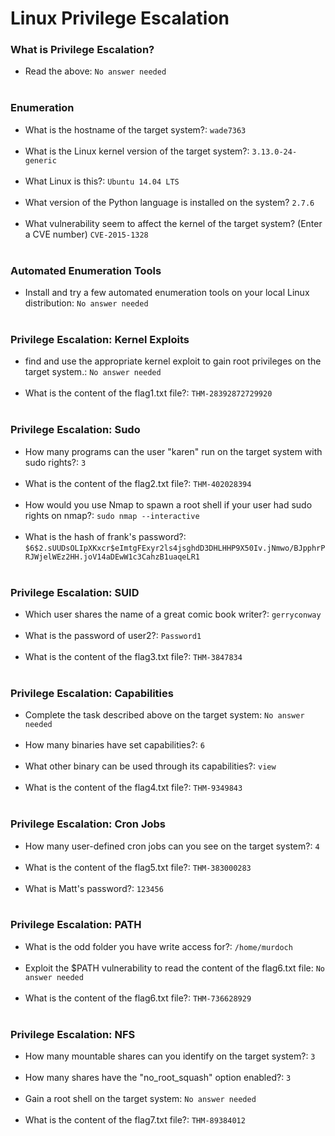 # Linux Privilege Escalation 

### What is Privilege Escalation?
- Read the above: `No answer needed` <br /><br />

###  Enumeration
- What is the hostname of the target system?: `wade7363` <br /><br />
- What is the Linux kernel version of the target system?: `3.13.0-24-generic` <br /><br />
- What Linux is this?: `Ubuntu 14.04 LTS` <br /><br />
- What version of the Python language is installed on the system? `2.7.6` <br /><br />
- What vulnerability seem to affect the kernel of the target system? (Enter a CVE number) `CVE-2015-1328` <br /><br />


### Automated Enumeration Tools
- Install and try a few automated enumeration tools on your local Linux distribution: `No answer needed` <br /><br />

### Privilege Escalation: Kernel Exploits
- find and use the appropriate kernel exploit to gain root privileges on the target system.: `No answer needed` <br /><br />
- What is the content of the flag1.txt file?: `THM-28392872729920` <br /><br />

### Privilege Escalation: Sudo
- How many programs can the user "karen" run on the target system with sudo rights?: `3` <br /><br />
- What is the content of the flag2.txt file?: `THM-402028394` <br /><br />
- How would you use Nmap to spawn a root shell if your user had sudo rights on nmap?: `sudo nmap --interactive` <br /><br />
- What is the hash of frank's password?: `$6$2.sUUDsOLIpXKxcr$eImtgFExyr2ls4jsghdD3DHLHHP9X50Iv.jNmwo/BJpphrPRJWjelWEz2HH.joV14aDEwW1c3CahzB1uaqeLR1` <br /><br />

### Privilege Escalation: SUID
- Which user shares the name of a great comic book writer?: `gerryconway` <br /><br />
- What is the password of user2?: `Password1` <br /><br />
- What is the content of the flag3.txt file?: `THM-3847834` <br /><br />

### Privilege Escalation: Capabilities
- Complete the task described above on the target system: `No answer needed` <br /><br />
- How many binaries have set capabilities?: `6` <br /><br />
- What other binary can be used through its capabilities?: `view` <br /><br />
- What is the content of the flag4.txt file?: `THM-9349843` <br /><br />

### Privilege Escalation: Cron Jobs
- How many user-defined cron jobs can you see on the target system?: `4` <br /><br />
- What is the content of the flag5.txt file?: `THM-383000283` <br /><br />
- What is Matt's password?: `123456` <br /><br />

### Privilege Escalation: PATH
- What is the odd folder you have write access for?: `/home/murdoch` <br /><br />
- Exploit the $PATH vulnerability to read the content of the flag6.txt file: `No answer needed` <br /><br />
- What is the content of the flag6.txt file?: `THM-736628929` <br /><br />


### Privilege Escalation: NFS
- How many mountable shares can you identify on the target system?: `3` <br /><br />
- How many shares have the "no_root_squash" option enabled?: `3` <br /><br />
- Gain a root shell on the target system: `No answer needed` <br /><br />
- What is the content of the flag7.txt file?: `THM-89384012` <br /><br />
